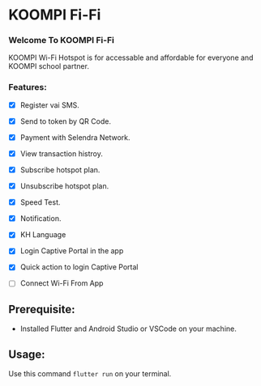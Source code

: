 # KOOMPI Fi-Fi



### Welcome To KOOMPI Fi-Fi 

KOOMPI Wi-Fi Hotspot is for accessable and affordable for everyone and  KOOMPI school partner.


### Features:

- [x] Register vai SMS. 
- [x] Send to token by QR Code.
- [x] Payment with Selendra Network.
- [x] View transaction histroy.
- [x] Subscribe hotspot plan.
- [x] Unsubscribe hotspot plan.
- [x] Speed Test.
- [x] Notification.
- [x] KH Language
- [x] Login Captive Portal in the app
- [x] Quick action to login Captive Portal
- [ ] Connect Wi-Fi From App


## Prerequisite: 

* Installed Flutter and Android Studio or VSCode on your machine.


## Usage:

Use this command `flutter run` on your terminal.
